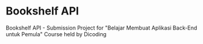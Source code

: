 # Bookshelf API
Bookshelf API - Submission Project for "Belajar Membuat Aplikasi Back-End untuk Pemula"
Course held by Dicoding
